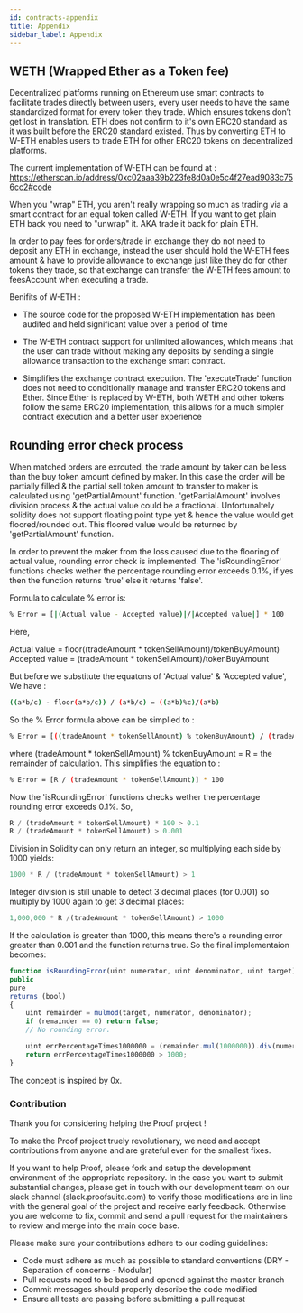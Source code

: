 ```yaml
---
id: contracts-appendix
title: Appendix
sidebar_label: Appendix
---
```


## WETH (Wrapped Ether as a Token fee)

Decentralized platforms running on Ethereum use smart contracts to facilitate trades directly between users, every user needs
to have the same standardized format for every token they trade. Which ensures tokens don’t get lost in translation. ETH does
not confirm to it's own ERC20 standard as it was built before the ERC20 standard existed. Thus by converting ETH to W-ETH
enables users to trade ETH for other ERC20 tokens on decentralized platforms.

The current implementation of W-ETH can be found at :
https://etherscan.io/address/0xc02aaa39b223fe8d0a0e5c4f27ead9083c756cc2#code

When you "wrap" ETH, you aren't really wrapping so much as trading via a smart contract for an equal token called W-ETH.
If you want to get plain ETH back you need to "unwrap" it. AKA trade it back for plain ETH.

In order to pay fees for orders/trade in exchange they do not need to deposit any ETH in exchange, instead the user should hold
the W-ETH fees amount & have to provide allowance to exchange just like they do for other tokens they trade, so that exchange
can transfer the W-ETH fees amount to feesAccount when executing a trade.

Benifits of W-ETH :
- The source code for the proposed W-ETH implementation has been audited and held significant value over a period of time

- The W-ETH contract support for unlimited allowances, which means that the user can trade without making any deposits by sending a single allowance transaction to the exchange smart contract.

- Simplifies the exchange contract execution. The 'executeTrade' function does not need to conditionally manage and transfer ERC20 tokens and Ether. Since Ether is replaced by W-ETH, both WETH and other tokens follow the same ERC20 implementation, this allows for a much simpler contract execution and a better user experience


##  Rounding error check process

When matched orders are exrcuted, the trade amount by taker can be less than the buy token amount defined by maker. In this
case the order will be partially filled & the partial sell token amount to transfer to maker is calculated using
'getPartialAmount' function. 'getPartialAmount' involves division process & the actual value could be a fractional.
Unfortunaltely solidity does not support floating point type yet & hence the value would get floored/rounded out. This floored
value would be returned by 'getPartialAmount' function.

In order to prevent the maker from the loss caused due to the flooring of actual value, rounding error check is
implemented. The 'isRoundingError' functions checks wether the percentage rounding error exceeds 0.1%, if yes then the function returns 'true' else it returns 'false'.

Formula to calculate % error is:
```bash
% Error = [|(Actual value - Accepted value)|/|Accepted value|] * 100
```

Here,

Actual value = floor((tradeAmount * tokenSellAmount)/tokenBuyAmount)
Accepted value = (tradeAmount * tokenSellAmount)/tokenBuyAmount

But before we substitute the equatons of 'Actual value' & 'Accepted value', We have :
```bash
((a*b/c) - floor(a*b/c)) / (a*b/c) = ((a*b)%c)/(a*b)
```

So the % Error formula above can be simplied to :
```bash
% Error = [((tradeAmount * tokenSellAmount) % tokenBuyAmount) / (tradeAmount * tokenSellAmount)] * 100
```
where (tradeAmount * tokenSellAmount) % tokenBuyAmount = R = the remainder of calculation. This simplifies the equation to :
```bash
% Error = [R / (tradeAmount * tokenSellAmount)] * 100
```


Now the 'isRoundingError' functions checks wether the percentage rounding error exceeds 0.1%. So,
```javascript
R / (tradeAmount * tokenSellAmount) * 100 > 0.1
R / (tradeAmount * tokenSellAmount) > 0.001
```

Division in Solidity can only return an integer, so multiplying each side by 1000 yields:
```javascript
1000 * R / (tradeAmount * tokenSellAmount) > 1
```
Integer division is still unable to detect 3 decimal places (for 0.001) so multiply by 1000 again to get 3 decimal places:
```javascript
1,000,000 * R /(tradeAmount * tokenSellAmount) > 1000
```
If the calculation is greater than 1000, this means there's a rounding error greater than 0.001 and the function returns true.
So the final implementaion becomes:

```javascript
function isRoundingError(uint numerator, uint denominator, uint target)
public
pure
returns (bool)
{
    uint remainder = mulmod(target, numerator, denominator);
    if (remainder == 0) return false;
    // No rounding error.

    uint errPercentageTimes1000000 = (remainder.mul(1000000)).div(numerator.mul(target));
    return errPercentageTimes1000000 > 1000;
}
```

The concept is inspired by 0x.


### Contribution

Thank you for considering helping the Proof project !

To make the Proof project truely revolutionary, we need and accept contributions from anyone and are grateful even for the smallest fixes.

If you want to help Proof, please fork and setup the development environment of the appropriate repository.
In the case you want to submit substantial changes, please get in touch with our development team on our slack channel (slack.proofsuite.com) to
verify those modifications are in line with the general goal of the project and receive early feedback. Otherwise you are welcome to fix, commit and
send a pull request for the maintainers to review and merge into the main code base.

Please make sure your contributions adhere to our coding guidelines:

- Code must adhere as much as possible to standard conventions (DRY - Separation of concerns - Modular)
- Pull requests need to be based and opened against the master branch
- Commit messages should properly describe the code modified
- Ensure all tests are passing before submitting a pull request



